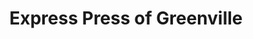 ---
title: "Express Press of Greenville"
url: /simpsonville/express-press-of-greenville/
shop: copyshop
---